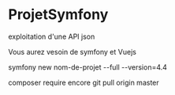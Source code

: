 # ProjetSymfony

exploitation d'une API
json

Vous aurez vesoin de symfony et Vuejs

symfony new nom-de-projet --full --version=4.4

composer require encore
git pull origin master 
